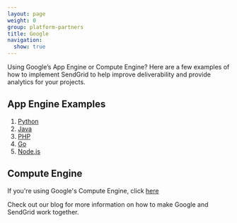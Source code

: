 ```yaml
---
layout: page
weight: 0
group: platform-partners
title: Google
navigation:
  show: true
---
```


Using Google’s App Engine or Compute Engine? Here are a few examples of how to implement SendGrid to help improve deliverability and provide analytics for your projects.

## 	App Engine Examples

1. [Python](https://cloud.google.com/appengine/docs/standard/python/mail/sendgrid)
2. [Java](https://cloud.google.com/appengine/docs/standard/java/mail/sendgrid)
3. [PHP](https://cloud.google.com/appengine/docs/standard/php/mail/sendgrid)
4. [Go](https://cloud.google.com/appengine/docs/standard/go/mail/sendgrid)
5. [Node.js](https://cloud.google.com/appengine/docs/standard/nodejs/sending-emails-with-sendgrid)

## 	Compute Engine

If you're using Google's Compute Engine, click [here](https://cloud.google.com/compute/docs/tutorials/sending-mail/using-sendgrid)

Check out our blog for more information on how to make Google and SendGrid work together.
